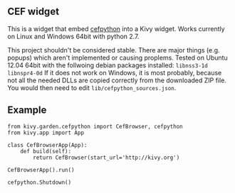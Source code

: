 CEF widget
----------

This is a widget that embed [cefpython](https://code.google.com/p/cefpython)
into a Kivy widget.
Works currently on Linux and Windows 64bit with python 2.7.

This project shouldn't be considered stable. There are major things 
(e.g. popups) which aren't implemented or causing proplems.
Tested on Ubuntu 12.04 64bit with the follwoing debian packages installed:
`libnss3-1d libnspr4-0d`
If it does not work on Windows, it is most probably, because not all the
needed DLLs are copied correctly from the downloaded ZIP file. You would then
need to edit `lib/cefpython_sources.json`.


Example
-------

    from kivy.garden.cefpython import CefBrowser, cefpython
    from kivy.app import App

    class CefBrowserApp(App):
        def build(self):
            return CefBrowser(start_url='http://kivy.org')

    CefBrowserApp().run()
    
    cefpython.Shutdown()

